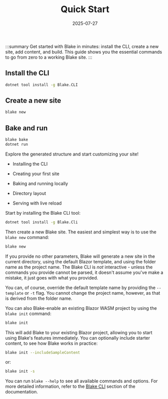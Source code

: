 ﻿---
title: 'Quick Start'
date: 2025-07-27
image: images/blake-logo.png
tags: []
description: "Describes the initial setup and basic usage of Blake."
iconIdentifier: "bi bi-plus-square-fill-nav-menu"
pageOrder: 2
category: "Getting Started"
quickAccess: 1
---

:::summary
Get started with Blake in minutes: install the CLI, create a new site, add content, and build. This guide shows you the essential commands to go from zero to a working Blake site.
:::

## Install the CLI

```bash
dotnet tool install -g Blake.CLI
```

## Create a new site

```bash
blake new
```

## Bake and run

```bash
blake bake
dotnet run
```

Explore the generated structure and start customizing your site!

* Installing the CLI

* Creating your first site

* Baking and running locally

* Directory layout

* Serving with live reload


Start by installing the Blake CLI tool:

```bash
dotnet tool install -g Blake.Cli
```

Then create a new Blake site. The easiest and simplest way is to use the `blake new` command:

```bash
blake new
```

If you provide no other parameters, Blake will generate a new site in the current directory, using the default Blazor template, and using the folder name as the project name. The Blake CLI is _not_ interactive - unless the commands you provide cannot be parsed, it doesn't assume you've make a mistake, it just goes with what you provided.

You can, of course, override the default template name by providing the `--template` or `-t` flag. You cannot change the project name, however, as that is derived from the folder name.

You can also Blake-enable an existing Blazor WASM project by using the `blake init` command:

```bash
blake init
```

This will add Blake to your existing Blazor project, allowing you to start using Blake's features immediately. You can optionally include starter content, to see how Blake works in practice:

```bash
blake init --includeSampleContent
```

or:

```bash
blake init -s
```

You can run `blake --help` to see all available commands and options. For more detailed information, refer to the [Blake CLI](</pages/1 introduction/cli>) section of the documentation.